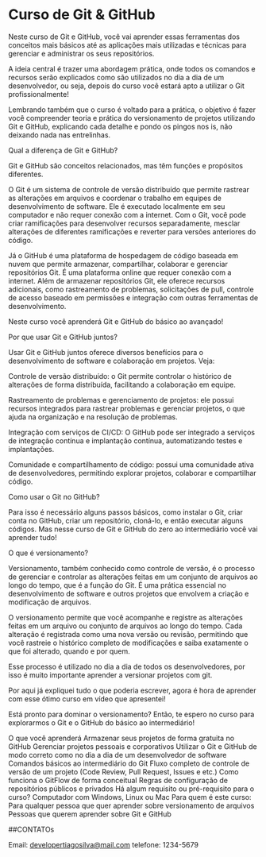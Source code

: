 # Curso de Git & GitHub

Neste curso de Git e GitHub, você vai aprender essas ferramentas dos conceitos mais básicos até as aplicações mais utilizadas e técnicas para gerenciar e administrar os seus repositórios.



A ideia central é trazer uma abordagem prática, onde todos os comandos e recursos serão explicados como são utilizados no dia a dia de um desenvolvedor, ou seja, depois do curso você estará apto a utilizar o Git profissionalmente!



Lembrando também que o curso é voltado para a prática, o objetivo é fazer você compreender teoria e prática do versionamento de projetos utilizando Git e GitHub, explicando cada detalhe e pondo os pingos nos is, não deixando nada nas entrelinhas.



Qual a diferença de Git e GitHub?



Git e GitHub são conceitos relacionados, mas têm funções e propósitos diferentes.



O Git é um sistema de controle de versão distribuído que permite rastrear as alterações em arquivos e coordenar o trabalho em equipes de desenvolvimento de software. Ele é executado localmente em seu computador e não requer conexão com a internet. Com o Git, você pode criar ramificações para desenvolver recursos separadamente, mesclar alterações de diferentes ramificações e reverter para versões anteriores do código.



Já o GitHub é uma plataforma de hospedagem de código baseada em nuvem que permite armazenar, compartilhar, colaborar e gerenciar repositórios Git. É uma plataforma online que requer conexão com a internet. Além de armazenar repositórios Git, ele oferece recursos adicionais, como rastreamento de problemas, solicitações de pull, controle de acesso baseado em permissões e integração com outras ferramentas de desenvolvimento.



Neste curso você aprenderá Git e GitHub do básico ao avançado!



Por que usar Git e GitHub juntos?



Usar Git e GitHub juntos oferece diversos benefícios para o desenvolvimento de software e colaboração em projetos. Veja:



Controle de versão distribuído: o Git permite controlar o histórico de alterações de forma distribuída, facilitando a colaboração em equipe.



Rastreamento de problemas e gerenciamento de projetos: ele possui recursos integrados para rastrear problemas e gerenciar projetos, o que ajuda na organização e na resolução de problemas.



Integração com serviços de CI/CD: O GitHub pode ser integrado a serviços de integração contínua e implantação contínua, automatizando testes e implantações.



Comunidade e compartilhamento de código: possui uma comunidade ativa de desenvolvedores, permitindo explorar projetos, colaborar e compartilhar código.



Como usar o Git no GitHub?



Para isso é necessário alguns passos básicos, como instalar o Git, criar conta no GitHub, criar um repositório, cloná-lo, e então executar alguns códigos. Mas nesse curso de Git e GitHub do zero ao intermediário você vai aprender tudo!



O que é versionamento?



Versionamento, também conhecido como controle de versão, é o processo de gerenciar e controlar as alterações feitas em um conjunto de arquivos ao longo do tempo, que é a função do Git. É uma prática essencial no desenvolvimento de software e outros projetos que envolvem a criação e modificação de arquivos.



O versionamento permite que você acompanhe e registre as alterações feitas em um arquivo ou conjunto de arquivos ao longo do tempo. Cada alteração é registrada como uma nova versão ou revisão, permitindo que você rastreie o histórico completo de modificações e saiba exatamente o que foi alterado, quando e por quem.



Esse processo é utilizado no dia a dia de todos os desenvolvedores, por isso é muito importante aprender a versionar projetos com git.



Por aqui já expliquei tudo o que poderia escrever, agora é hora de aprender com esse ótimo curso em vídeo que apresentei!



Está pronto para dominar o versionamento? Então, te espero no curso para explorarmos o Git e o GitHub do básico ao intermediário!

O que você aprenderá
Armazenar seus projetos de forma gratuita no GitHub
Gerenciar projetos pessoais e corporativos
Utilizar o Git e GitHub de modo correto como no dia a dia de um desenvolvedor de software
Comandos básicos ao intermediário do Git
Fluxo completo de controle de versão de um projeto (Code Review, Pull Request, Issues e etc.)
Como funciona o GitFlow de forma conceitual
Regras de configuração de repositórios públicos e privados
Há algum requisito ou pré-requisito para o curso?
Computador com Windows, Linux ou Mac
Para quem é este curso:
Para qualquer pessoa que quer aprender sobre versionamento de arquivos
Pessoas que querem aprender sobre Git e GitHub


##CONTATOs

Email: developertiagosilva@mail.com 
telefone: 1234-5679